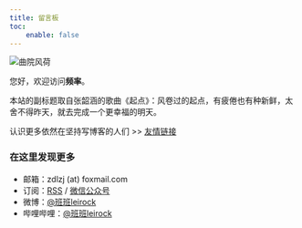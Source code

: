 ```yaml
---
title: 留言板
toc:
    enable: false
---
```


![曲院风荷](https://cos.pinlyu.com/guestbook/quyuanfenghe.jpg)

您好，欢迎访问**频率**。

本站的副标题取自张韶涵的歌曲《起点》：风卷过的起点，有疲倦也有种新鲜，太舍不得昨天，就去完成一个更幸福的明天。

认识更多依然在坚持写博客的人们 >> [友情链接](/links)

### 在这里发现更多

- 邮箱：<span>zdlzj (at) foxmail.com</span>
- 订阅：[RSS](/atom.xml) / <a class="fancybox fancybox.image" href="https://cos.pinlyu.com/guestbook/wechat.png" itemscope="" itemtype="http://schema.org/ImageObject" itemprop="url" data-fancybox="default" rel="default" title="微信公众号：风卷过的起点" data-caption="微信公众号：风卷过的起点">微信公众号</a>
- 微博：[@班班leirock](https://dlzhang.com/weibo)
- 哔哩哔哩：[@班班leirock](https://dlzhang.com/bilibili)